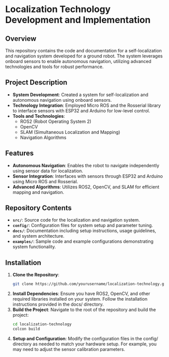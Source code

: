 # Localization Technology Development and Implementation

## Overview

This repository contains the code and documentation for a self-localization and navigation system developed for a ground robot. The system leverages onboard sensors to enable autonomous navigation, utilizing advanced technologies and tools for robust performance.

## Project Description

- **System Development**: Created a system for self-localization and autonomous navigation using onboard sensors.
- **Technology Integration**: Employed Micro ROS and the Rosserial library to interface sensors with ESP32 and Arduino for low-level control.
- **Tools and Technologies**: 
  - ROS2 (Robot Operating System 2)
  - OpenCV
  - SLAM (Simultaneous Localization and Mapping)
  - Navigation Algorithms

## Features

- **Autonomous Navigation**: Enables the robot to navigate independently using sensor data for localization.
- **Sensor Integration**: Interfaces with sensors through ESP32 and Arduino using Micro ROS and Rosserial.
- **Advanced Algorithms**: Utilizes ROS2, OpenCV, and SLAM for efficient mapping and navigation.

## Repository Contents

- **`src/`**: Source code for the localization and navigation system.
- **`config/`**: Configuration files for system setup and parameter tuning.
- **`docs/`**: Documentation including setup instructions, usage guidelines, and system architecture.
- **`examples/`**: Sample code and example configurations demonstrating system functionality.

## Installation

1. **Clone the Repository**:
   ```bash
   git clone https://github.com/yourusername/localization-technology.git
   ```
2. **Install Dependencies**:
Ensure you have ROS2, OpenCV, and other required libraries installed on your system. Follow the installation instructions provided in the docs/ directory.
3. **Build the Project**:
Navigate to the root of the repository and build the project:
   ```bash
   cd localization-technology
   colcon build
   ```
4. **Setup and Configuration**:
Modify the configuration files in the config/ directory as needed to match your hardware setup. For example, you may need to adjust the sensor calibration parameters.
